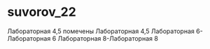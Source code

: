 # suvorov_22
Лабораторная 4,5 помечены Лабораторная 4,5
Лабораторная 6-Лабораторная 6
Лабораторная 8-Лабораторная 8
